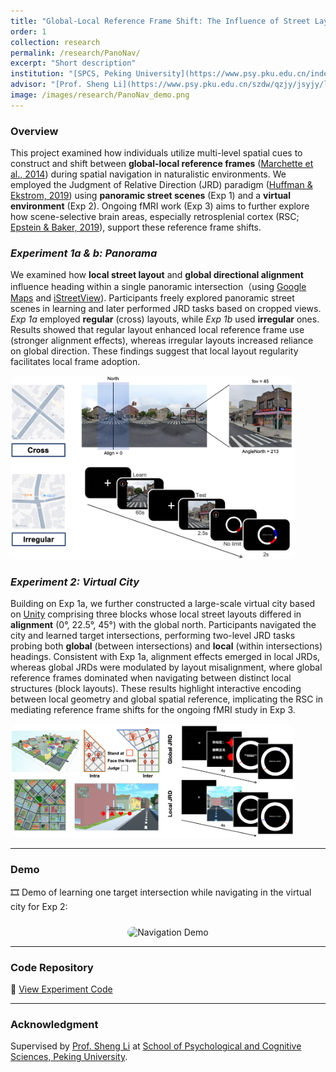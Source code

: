 ```yaml
---
title: "Global-Local Reference Frame Shift: The Influence of Street Layout on Heading in Spatial Navigation"
order: 1
collection: research
permalink: /research/PanoNav/
excerpt: "Short description"
institution: "[SPCS, Peking University](https://www.psy.pku.edu.cn/index.htm)"
advisor: "[Prof. Sheng Li](https://www.psy.pku.edu.cn/szdw/qzjy/jsyjy/ls/index.htm)"
image: /images/research/PanoNav_demo.png
---
```



### Overview
This project examined how individuals utilize multi-level spatial cues to construct and shift between **global-local reference frames** ([Marchette et al., 2014](https://www.nature.com/articles/nn.3834)) during spatial navigation in naturalistic environments. We employed the Judgment of Relative Direction (JRD) paradigm ([Huffman & Ekstrom, 2019](https://www.tandfonline.com/doi/full/10.1080/13875868.2018.1531869)) using **panoramic street scenes** (Exp 1) and a **virtual environment** (Exp 2). Ongoing fMRI work (Exp 3) aims to further explore how scene-selective brain areas, especially retrosplenial cortex (RSC; [Epstein & Baker, 2019](https://www.annualreviews.org/content/journals/10.1146/annurev-vision-091718-014809)), support these reference frame shifts. 

### *Experiment 1a & b: Panorama*
We examined how **local street layout** and **global directional alignment** influence heading within a single panoramic intersection（using [Google Maps](https://www.google.com/maps/) and [iStreetView](https://svd360.com/)). Participants freely explored panoramic street scenes in learning and later performed JRD tasks based on cropped views.
*Exp 1a* employed **regular** (cross) layouts, while *Exp 1b* used **irregular** ones. Results showed that regular layout enhanced local reference frame use (stronger alignment effects), whereas irregular layouts increased reliance on global direction. These findings suggest that local layout regularity facilitates local frame adoption. 

<img src="/images/research/Pano_demo.png" alt="Experiment 1" style="max-width: 90%; border-radius: 12px;">

### *Experiment 2: Virtual City*
Building on Exp 1a, we further constructed a large-scale virtual city based on [Unity](https://unity.com/) comprising three blocks whose local street layouts differed in **alignment** (0°, 22.5°, 45°) with the global north. Participants navigated the city and learned target intersections, performing two-level JRD tasks probing both **global** (between intersections) and **local** (within intersections) headings. Consistent with Exp 1a, alignment effects emerged in local JRDs, whereas global JRDs were modulated by layout misalignment, where global reference frames dominated when navigating between distinct local structures (block layouts). These results highlight interactive encoding between local geometry and global spatial reference, implicating the RSC in mediating reference frame shifts for the ongoing fMRI study in Exp 3.

<img src="/images/research/Nav_demo.png" alt="Experiment 2" style="max-width: 90%; border-radius: 12px;">

---

### Demo
🎞️ Demo of learning one target intersection while navigating in the virtual city for Exp 2:  
<p align="center">
  <img src="/assets/Nav_demo.gif" alt="Navigation Demo" width="80%" style="border-radius: 12px; margin-top: 10px;">
</p>

---

### Code Repository
🔗 [View Experiment Code](/code/project-1/)

---

### Acknowledgment
Supervised by [Prof. Sheng Li](https://www.psy.pku.edu.cn/szdw/qzjy/jsyjy/ls/index.htm) at [School of Psychological and Cognitive Sciences, Peking University](https://www.psy.pku.edu.cn/index.htm).  
